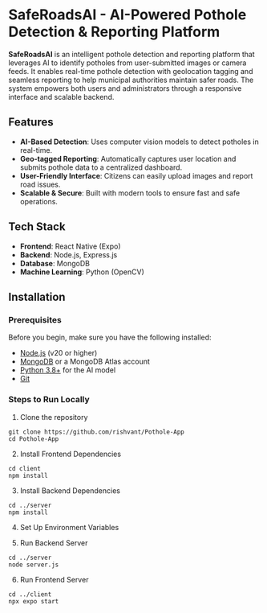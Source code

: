 # SafeRoadsAI - AI-Powered Pothole Detection & Reporting Platform

**SafeRoadsAI** is an intelligent pothole detection and reporting platform that leverages AI to identify potholes from user-submitted images or camera feeds. It enables real-time pothole detection with geolocation tagging and seamless reporting to help municipal authorities maintain safer roads. The system empowers both users and administrators through a responsive interface and scalable backend.

## Features

- **AI-Based Detection**: Uses computer vision models to detect potholes in real-time.
- **Geo-tagged Reporting**: Automatically captures user location and submits pothole data to a centralized dashboard.
- **User-Friendly Interface**: Citizens can easily upload images and report road issues.
- **Scalable & Secure**: Built with modern tools to ensure fast and safe operations.

## Tech Stack

- **Frontend**: React Native (Expo)
- **Backend**: Node.js, Express.js
- **Database**: MongoDB
- **Machine Learning**: Python (OpenCV)

## Installation

### Prerequisites

Before you begin, make sure you have the following installed:

- [Node.js](https://nodejs.org/) (v20 or higher)
- [MongoDB](https://www.mongodb.com/) or a MongoDB Atlas account
- [Python 3.8+](https://www.python.org/downloads/) for the AI model
- [Git](https://git-scm.com/)

### Steps to Run Locally

1. Clone the repository
```
git clone https://github.com/rishvant/Pothole-App
cd Pothole-App
```

2. Install Frontend Dependencies
```
cd client
npm install
```

3. Install Backend Dependencies
```
cd ../server
npm install
```

4. Set Up Environment Variables

5. Run Backend Server
```
cd ../server
node server.js
```

6. Run Frontend Server
```
cd ../client
npx expo start
```
